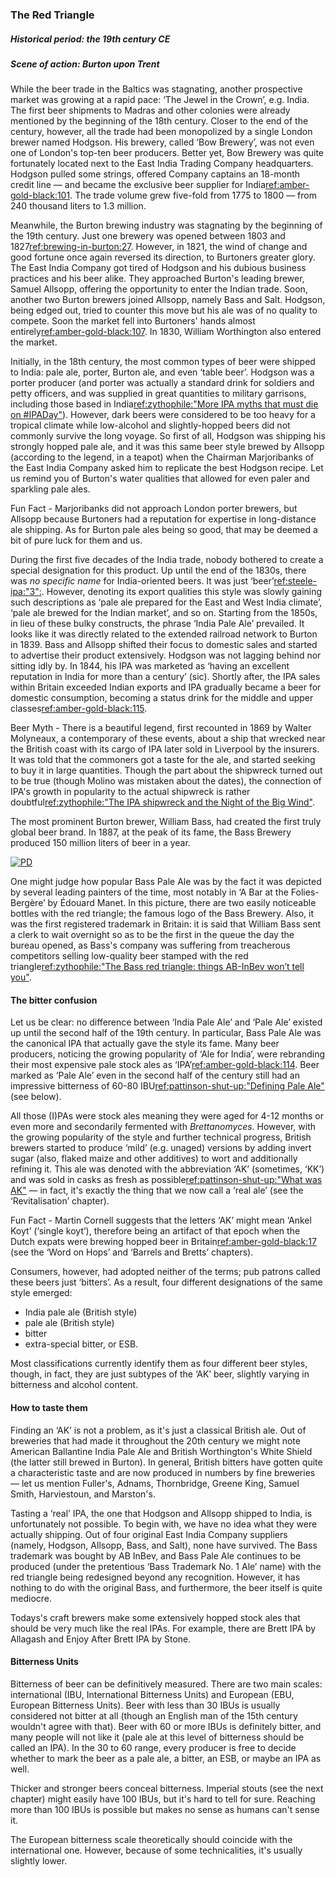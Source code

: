 ### The Red Triangle
##### Historical period: the 19th century CE
##### Scene of action: Burton upon Trent

While the beer trade in the Baltics was stagnating, another prospective market was growing at a rapid pace: ‘The Jewel in the Crown’, e.g. India. The first beer shipments to Madras and other colonies were already mentioned by the beginning of the 18th century. Closer to the end of the century, however, all the trade had been monopolized by a single London brewer named Hodgson. His brewery, called ‘Bow Brewery’, was not even one of London's top-ten beer producers. Better yet, Bow Brewery was quite fortunately located next to the East India Trading Company headquarters. Hodgson pulled some strings, offered Company captains an 18-month credit line — and became the exclusive beer supplier for India[ref:amber-gold-black:101](). The trade volume grew five-fold from 1775 to 1800 — from 240 thousand liters to 1.3 million.

Meanwhile, the Burton brewing industry was stagnating by the beginning of the 19th century. Just one brewery was opened between 1803 and 1827[ref:brewing-in-burton:27](). However, in 1821, the wind of change and good fortune once again reversed its direction, to Burtoners greater glory. The East India Company got tired of Hodgson and his dubious business practices and his beer alike. They approached Burton's leading brewer, Samuel Allsopp, offering the opportunity to enter the Indian trade. Soon, another two Burton brewers joined Allsopp, namely Bass and Salt. Hodgson, being edged out, tried to counter this move but his ale was of no quality to compete. Soon the market fell into Burtoners' hands almost entirely[ref:amber-gold-black:107](). In 1830, William Worthington also entered the market.

Initially, in the 18th century, the most common types of beer were shipped to India: pale ale, porter, Burton ale, and even ‘table beer’. Hodgson was a porter producer (and porter was actually a standard drink for soldiers and petty officers, and was supplied in great quantities to military garrisons, including those based in India[ref:zythophile:"More IPA myths that must die on #IPADay"](https://zythophile.co.uk/2012/08/02/more-ipa-myths-that-must-die-on-ipaday/)). However, dark beers were considered to be too heavy for a tropical climate while low-alcohol and slightly-hopped beers did not commonly survive the long voyage. So first of all, Hodgson was shipping his strongly hopped pale ale, and it was this same beer style brewed by Allsopp (according to the legend, in a teapot) when the Chairman Marjoribanks of the East India Company asked him to replicate the best Hodgson recipe. Let us remind you of Burton's water qualities that allowed for even paler and sparkling pale ales.

Fun Fact - Marjoribanks did not approach London porter brewers, but Allsopp because Burtoners had a reputation for expertise in long-distance ale shipping. As for Burton pale ales being so good, that may be deemed a bit of pure luck for them and us.

During the first five decades of the India trade, nobody bothered to create a  special designation for this product. Up until the end of the 1830s, there was *no specific name* for India-oriented beers. It was just ‘beer’[ref:steele-ipa:"3":](). However, denoting its export qualities this style was slowly gaining such descriptions as ‘pale ale prepared for the East and West India climate’, ‘pale ale brewed for the Indian market’, and so on. Starting from the 1850s, in lieu of these bulky constructs, the phrase ‘India Pale Ale’ prevailed. It looks like it was directly related to the extended railroad network to Burton in 1839. Bass and Allsopp shifted their focus to domestic sales and started to advertise their product extensively. Hodgson was not lagging behind nor sitting idly by. In 1844, his IPA was marketed as ‘having an excellent reputation in India for more than a century’ (sic). Shortly after, the IPA sales within Britain exceeded Indian exports and IPA gradually became a beer for domestic consumption, becoming a status drink for the middle and upper classes[ref:amber-gold-black:115]().

Beer Myth - There is a beautiful legend, first recounted in 1869 by Walter Molyneaux, a contemporary of these events, about a ship that wrecked near the British coast with its cargo of IPA later sold in Liverpool by the insurers. It was told that the commoners got a taste for the ale, and started seeking to buy it in large quantities. Though the part about the shipwreck turned out to be true (though Molino was mistaken about the dates), the connection of IPA's growth in popularity to the actual shipwreck is rather doubtful[ref:zythophile:"The IPA shipwreck and the Night of the Big Wind"](https://zythophile.co.uk/2015/10/12/the-ipa-shipwreck-and-the-night-of-the-big-wind/).

The most prominent Burton brewer, William Bass, had created the first truly global beer brand. In 1887, at the peak of its fame, the Bass Brewery produced 150 million liters of beer in a year.

[![PD](/img/un-bar-aux-folies-bergere.jpg "Édouard Manet. A Bar at the Folies-Bergère, 1882")]()

One might judge how popular Bass Pale Ale was by the fact it was depicted by several leading painters of the time, most notably in ‘A Bar at the Folies-Bergère’ by Édouard Manet. In this picture, there are two easily noticeable bottles with the red triangle; the famous logo of the Bass Brewery. Also, it was the first registered trademark in Britain: it is said that William Bass sent a clerk to wait overnight so as to be the first in the queue the day the bureau opened, as Bass's company was suffering from treacherous competitors selling low-quality beer stamped with the red triangle[ref:zythophile:"The Bass red triangle: things AB-InBev won’t tell you"](https://zythophile.co.uk/2013/06/28/the-bass-red-triangle-things-ab-inbev-wont-tell-you/).

#### The bitter confusion

Let us be clear: no difference between ‘India Pale Ale’ and ‘Pale Ale’ existed up until the second half of the 19th century. In particular, Bass Pale Ale was the canonical IPA that actually gave the style its fame. Many beer producers, noticing the growing popularity of ‘Ale for India’, were rebranding their most expensive pale stock ales as ‘IPA’[ref:amber-gold-black:114](). Beer marked as ‘Pale Ale’ even in the second half of the century still had an impressive bitterness of 60-80 IBU[ref:pattinson-shut-up:"Defining Pale Ale"](http://barclayperkins.blogspot.com/2021/09/defining-pale-ale.html) (see below).

All those (I)PAs were stock ales meaning they were aged for 4-12 months or even more and secondarily fermented with *Brettanomyces*. However, with the growing popularity of the style and further technical progress, British brewers started to produce ‘mild’ (e.g. unaged) versions by adding invert sugar (also, flaked maize and other additives) to wort and additionally refining it. This ale was denoted with the abbreviation ‘AK’ (sometimes, ‘KK’) and was sold in casks as fresh as possible[ref:pattinson-shut-up:"What was AK"](http://barclayperkins.blogspot.com/2021/06/what-was-ak.html) — in fact, it's exactly the thing that we now call a ‘real ale’ (see the ‘Revitalisation’ chapter).

Fun Fact - Martin Cornell suggests that the letters ‘AK’ might mean ‘Ankel Koyt’ (‘single koyt’), therefore being an artifact of that epoch when the Dutch expats were brewing hopped beer in Britain[ref:amber-gold-black:17]() (see the ‘Word on Hops’ and ‘Barrels and Bretts’ chapters).

Consumers, however, had adopted neither of the terms; pub patrons called these beers just ‘bitters’. As a result, four different designations of the same style emerged:
  * India pale ale (British style)
  * pale ale (British style)
  * bitter
  * extra-special bitter, or ESB.

Most classifications currently identify them as four different beer styles, though, in fact, they are just subtypes of the ‘AK’ beer, slightly varying in bitterness and alcohol content.

#### How to taste them

Finding an ‘AK’ is not a problem, as it's just a classical British ale. Out of breweries that had made it throughout the 20th century we might note American Ballantine India Pale Ale and British Worthington's White Shield (the latter still brewed in Burton). In general, British bitters have gotten quite a characteristic taste and are now produced in numbers by fine breweries — let us mention Fuller's, Adnams, Thornbridge, Greene King, Samuel Smith, Harviestoun, and Marston's.

Tasting a ‘real’ IPA, the one that Hodgson and Allsopp shipped to India, is unfortunately not possible. To begin with, we have no idea what they were actually shipping. Out of four original East India Company suppliers (namely, Hodgson, Allsopp, Bass, and Salt), none have survived. The Bass trademark was bought by AB InBev, and Bass Pale Ale continues to be produced (under the pretentious ‘Bass Trademark No. 1 Ale’ name) with the red triangle being redesigned beyond any recognition. However, it has nothing to do with the original Bass, and furthermore, the beer itself is quite mediocre.

Todays's craft brewers make some extensively hopped stock ales that should be very much like the real IPAs. For example, there are Brett IPA by Allagash and Enjoy After Brett IPA by Stone.

#### Bitterness Units

Bitterness of beer can be definitively measured. There are two main scales: international (IBU, International Bitterness Units) and European (EBU, European Bitterness Units). Beer with less than 30 IBUs is usually considered not bitter at all (though an English man of the 15th century wouldn't agree with that). Beer with 60 or more IBUs is definitely bitter, and many people will not like it (pale ale at this level of bitterness should be called an IPA). In the 30 to 60 range, every producer is free to decide whether to mark the beer as a pale ale, a bitter, an ESB, or maybe an IPA as well.

Thicker and stronger beers conceal bitterness. Imperial stouts (see the next chapter) might easily have 100 IBUs, but it's hard to tell for sure. Reaching more than 100 IBUs is possible but makes no sense as humans can't sense it.

The European bitterness scale theoretically should coincide with the international one. However, because of some technicalities, it's usually slightly lower.